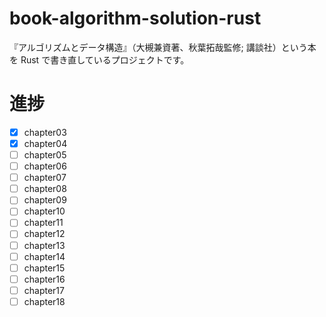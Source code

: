 # book-algorithm-solution-rust
『アルゴリズムとデータ構造』（大槻兼資著、秋葉拓哉監修; 講談社）という本を Rust で書き直しているプロジェクトです。

# 進捗

- [x] chapter03
- [x] chapter04
- [ ] chapter05
- [ ] chapter06
- [ ] chapter07
- [ ] chapter08
- [ ] chapter09
- [ ] chapter10
- [ ] chapter11
- [ ] chapter12
- [ ] chapter13
- [ ] chapter14
- [ ] chapter15
- [ ] chapter16
- [ ] chapter17
- [ ] chapter18
